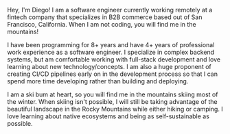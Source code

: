 Hey, I'm Diego! I am a software engineer currently working remotely at a fintech company that specializes in B2B commerce based out of San Francisco, California. When I am not coding, you will find me in the mountains!

I have been programming for 8+ years and have 4+ years of professional work experience as a software engineer. I specialize in complex backend systems, but am comfortable working with full-stack development and love learning about new technology/concepts. I am also a huge proponent of creating CI/CD pipelines early on in the development process so that I can spend more time developing rather than building and deploying.

I am a ski bum at heart, so you will find me in the mountains skiing most of the winter. When skiing isn't possible, I will still be taking advantage of the beautiful landscape in the Rocky Mountains while either hiking or camping. I love learning about native ecosystems and being as self-sustainable as possible.
